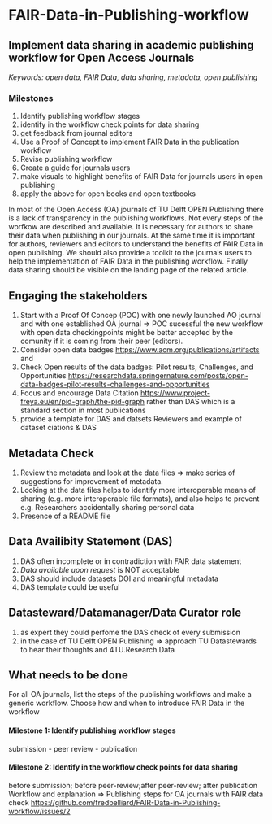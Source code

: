 # FAIR-Data-in-Publishing-workflow
## Implement data sharing in academic publishing workflow for Open Access Journals ##

*Keywords: open data, FAIR Data, data sharing, metadata, open publishing*

### Milestones ###
1. Identify publishing workflow stages
2. identify in the workflow check points for data sharing 
3. get feedback from journal editors
4. Use a Proof of Concept to implement FAIR Data in the publication workflow 
5. Revise publishing workflow
6. Create a guide for journals users 
7. make visuals to highlight benefits of FAIR Data for journals users in open publishing
8. apply the above for open books and open textbooks


In most of the Open Access (OA) journals of TU Delft OPEN Publishing there is a lack of transparency in the publishing workflows. Not every steps of the worfkow are described and available. It is necessary for authors to share their data when publishing in our journals. At the same time it is important for authors, reviewers and editors to understand the benefits of FAIR Data in open publishing. We should also provide a toolkit to the journals users to help the implementation of FAIR Data in the publishing workflow. Finally data sharing should be visible on the landing page of the related article. 


## Engaging the stakeholders ##
1. Start with a Proof Of Concep (POC) with one newly launched AO journal and with one established OA journal => POC sucessful the new workflow with open data checkingpoints might be better accepted by the comunity if it is coming from their peer (editors).
2. Consider open data badges https://www.acm.org/publications/artifacts and 
3. Check Open results of the data badges: Pilot results, Challenges, and Opportunities https://researchdata.springernature.com/posts/open-data-badges-pilot-results-challenges-and-opportunities
4. Focus and encourage Data Citation https://www.project-freya.eu/en/pid-graph/the-pid-graph rather than DAS which is a standard section in most publications
5. provide a template for DAS and datsets Reviewers and example of dataset ciations & DAS

## Metadata Check ##

1. Review the metadata and look at the data files => make series of suggestions for improvement of metadata. 
2. Looking at the data files helps to identify more interoperable means of sharing (e.g. more interoperable file formats), and also helps to prevent e.g. Researchers accidentally sharing personal data
3. Presence of a README file 


## Data Availibity Statement (DAS) ##
1. DAS often incomplete or in contradiction with FAIR data statement 
2. _Data available upon request_ is NOT acceptable
3. DAS should include datasets DOI and meaningful metadata
5. DAS template could be useful

## Datasteward/Datamanager/Data Curator role ##
1. as expert they could perfome the DAS check of every submission
2. in the case of TU Delft OPEN Publishing => approach TU Datastewards to hear their thoughts and 4TU.Research.Data 

## What needs to be done ##

For all OA journals, list the steps of the publishing workflows and make a generic workflow.
Choose how and when to introduce FAIR Data in the workflow

#### Milestone 1: Identify publishing workflow stages ####
submission - peer review - publication 

#### Milestone 2: Identify in the workflow check points for data sharing  ####
before submission; before peer-review;after peer-review; after publication
Workflow and explanation => Publishing steps for OA journals with FAIR data check https://github.com/fredbelliard/FAIR-Data-in-Publishing-workflow/issues/2

